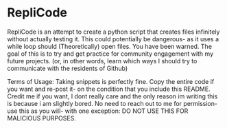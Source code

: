 # RepliCode
RepliCode is an attempt to create a python script that creates files infinitely without actually testing it. This could potentially be dangerous- as it uses a while loop should (Theoretically) open files. You have been warned.
The goal of this is to try and get practice for community engagement with my future projects. (or, in other words, learn which ways I should try to communicate with the residents of Github)

Terms of Usage:
Taking snippets is perfectly fine. Copy the entire code if you want and re-post it- on the condition that you include this README. Credit me if you want, I dont really care and the only reason im writing this is because i am slightly bored. No need to reach out to me for permission- use this as you will- with one exception: DO NOT USE THIS FOR MALICIOUS PURPOSES. 
